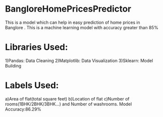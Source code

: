 # BangloreHomePricesPredictor
This is a model which can help in easy prediction of home prices in Banglore . This is a machine learning model with accuracy greater than 85%
# Libraries Used:
  1)Pandas: Data Cleaning
  2)Matplotlib: Data Visualization
  3)Sklearn: Model Building
# Labels Used:
  a)Area of flat(total square feet)
  b)Location of flat
  c)Number of rooms(1BHK/2BHK/3BHK...) and Number of washrooms.
Model Accuracy:86.29%
   

